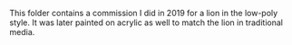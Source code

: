 This folder contains a commission I did in 2019 for a lion in the low-poly style. It was later painted on acrylic as well to match the lion in traditional media.